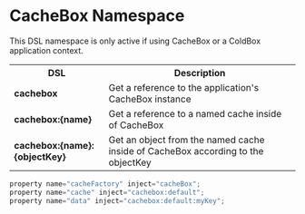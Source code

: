 # CacheBox Namespace
This DSL namespace is only active if using CacheBox or a ColdBox application context.

<table class="tablelisting" cellpadding="”5”,">
<tbody><tr>
<th><b>DSL</b> </th>
<th><b>Description</b> </th></tr>
<tr>
<td><b>cachebox</b> </td>
<td>Get a reference to the application's CacheBox instance</td></tr>
<tr>
<td><b>cachebox:{name}</b> </td>
<td>Get a reference to a named cache inside of CacheBox</td></tr>
<tr>
<td><b>cachebox:{name}:{objectKey}</b> </td>
<td>Get an object from the named cache inside of CacheBox according to the objectKey</td></tr></tbody></table>

```javascript
property name="cacheFactory" inject="cacheBox";
property name="cache" inject="cachebox:default";
property name="data" inject="cachebox:default:myKey";
```
